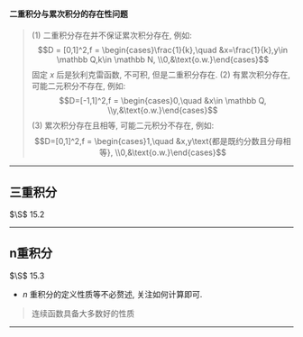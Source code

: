 #### 二重积分与累次积分的存在性问题
> (1) 二重积分存在并不保证累次积分存在, 例如:
> $$D = [0,1]^2,f = \begin{cases}\frac{1}{k},\quad &x=\frac{1}{k},y\in \mathbb Q,k\in \mathbb N, \\0,&\text{o.w.}\end{cases}$$
> 固定 $x$ 后是狄利克雷函数, 不可积, 但是二重积分存在. 
> (2) 有累次积分存在, 可能二元积分不存在, 例如:
> $$D=[-1,1]^2,f = \begin{cases}0,\quad &x\in \mathbb Q, \\y,&\text{o.w.}\end{cases}$$
> (3) 累次积分存在且相等, 可能二元积分不存在, 例如:
> $$D=[0,1]^2,f = \begin{cases}1,\quad &x,y\text{都是既约分数且分母相等}, \\0,&\text{o.w.}\end{cases}$$

___
## 三重积分
$\S$ 15.2
___
## n重积分
$\S$ 15.3

- $n$ 重积分的定义性质等不必赘述, 关注如何计算即可.
> 连续函数具备大多数好的性质
___